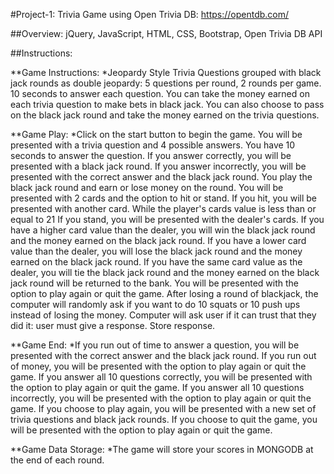 #Project-1: Trivia Game using Open Trivia DB: https://opentdb.com/

##Overview: jQuery, JavaScript, HTML, CSS, Bootstrap, Open Trivia DB API

##Instructions:

**Game Instructions: 
*Jeopardy Style Trivia Questions grouped with black jack rounds as double jeopardy: 5 questions per round, 2 rounds per game. 10 seconds to answer each question. You can take the money earned on each trivia question to make bets in black jack. You can also choose to pass on the black jack round and take the money earned on the trivia questions.

**Game Play: 
*Click on the start button to begin the game. You will be presented with a trivia question and 4 possible answers. You have 10 seconds to answer the question. If you answer correctly, you will be presented with a black jack round. If you answer incorrectly, you will be presented with the correct answer and the black jack round. You play the black jack round and earn or lose money on the round. You will be presented with 2 cards and the option to hit or stand. If you hit, you will be presented with another card. While the player's cards value is less than or equal to 21  If you stand, you will be presented with the dealer's cards. If you have a higher card value than the dealer, you will win the black jack round and the money earned on the black jack round. If you have a lower card value than the dealer, you will lose the black jack round and the money earned on the black jack round. If you have the same card value as the dealer, you will tie the black jack round and the money earned on the black jack round will be returned to the bank. You will be presented with the option to play again or quit the game. After losing a round of blackjack, the computer will randomly ask if you want to do 10 squats or 10 push ups instead of losing the money. Computer will ask user if it can trust that they did it: user must give a response. Store response.

**Game End: 
*If you run out of time to answer a question, you will be presented with the correct answer and the black jack round. If you run out of money, you will be presented with the option to play again or quit the game. If you answer all 10 questions correctly, you will be presented with the option to play again or quit the game. If you answer all 10 questions incorrectly, you will be presented with the option to play again or quit the game. If you choose to play again, you will be presented with a new set of trivia questions and black jack rounds. If you choose to quit the game, you will be presented with the option to play again or quit the game.
>
**Game Data Storage: *The game will store your scores in MONGODB at the end of each round.
